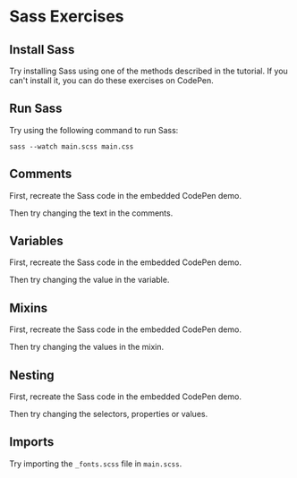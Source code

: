 # Sass Exercises

## Install Sass
Try installing Sass using one of the methods described in the tutorial. If you can't install it, you can do these exercises on CodePen.

## Run Sass
Try using the following command to run Sass:
```
sass --watch main.scss main.css
```

## Comments
First, recreate the Sass code in the embedded CodePen demo.

Then try changing the text in the comments.

## Variables
First, recreate the Sass code in the embedded CodePen demo.

Then try changing the value in the variable.

## Mixins
First, recreate the Sass code in the embedded CodePen demo.

Then try changing the values in the mixin.

## Nesting
First, recreate the Sass code in the embedded CodePen demo.

Then try changing the selectors, properties or values.

## Imports
Try importing the `_fonts.scss` file in `main.scss`.
